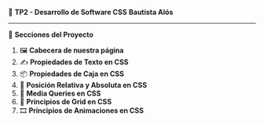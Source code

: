 📝 **TP2 - Desarrollo de Software CSS**
**Bautista Alós**

---

📂 **Secciones del Proyecto**

1. 🖼️ **Cabecera de nuestra página**
2. ✍️ **Propiedades de Texto en CSS**
3. 📦 **Propiedades de Caja en CSS**
4. 🧩 **Posición Relativa y Absoluta en CSS**
5. 📱 **Media Queries en CSS**
6. 📐 **Principios de Grid en CSS**
7. 🎞️ **Principios de Animaciones en CSS**
